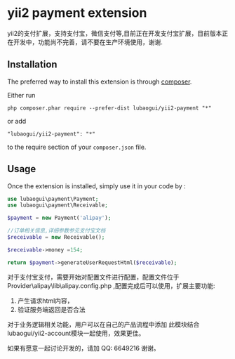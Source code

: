 yii2 payment extension
======================
yii2的支付扩展，支持支付宝，微信支付等,目前正在开发支付宝扩展，目前版本正在开发中，功能尚不完善，请不要在生产环境使用，谢谢.

Installation
------------

The preferred way to install this extension is through [composer](http://getcomposer.org/download/).

Either run

```
php composer.phar require --prefer-dist lubaogui/yii2-payment "*"
```

or add

```
"lubaogui/yii2-payment": "*"
```

to the require section of your `composer.json` file.


Usage
-----

Once the extension is installed, simply use it in your code by  :


```php
use lubaogui\payment\Payment;
use lubaogui\payment\Receivable;

$payment = new Payment('alipay');

//订单相关信息,详细参数参见支付宝文档
$receivable = new Receivable();

$receivable->money =154;

return $payment->generateUserRequestHtml($receivable);

```

对于支付宝支付，需要开始对配置文件进行配置，配置文件位于Provider\alipay\lib\alipay.config.php ,配置完成后可以使用，扩展主要功能:

1. 产生请求html内容，
2. 验证服务端返回是否合法

对于业务逻辑相关功能，用户可以在自己的产品流程中添加
此模块结合lubaogui/yii2-account模块一起使用，效果更佳。

如果有愿意一起讨论开发的，请加 QQ: 6649216 谢谢。
